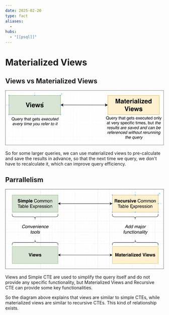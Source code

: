 ```yaml
---
date: 2025-02-20
type: fact
aliases:
  -
hubs:
  - "[[psql]]"
---
```


# Materialized Views

## Views vs Materialized Views

![views-vs-materialized-views.png](../assets/imgs/views-vs-materialized-views.png)

So for some larger queries, we can use materialized views to pre-calculate and save the results in advance, so that the next time we query, we don't have to recalculate it, which can improve query efficiency.


## Parrallelism

![parrall-view-cte.png](../assets/imgs/parrall-view-cte.png)

Views and Simple CTE are used to simplify the query itself and do not provide any specific functionality, but Materialized Views and Recursive CTE can provide some key functionalities.

So the diagram above explains that views are similar to simple CTEs, while materialized views are similar to recursive CTEs. This kind of relationship exists.






